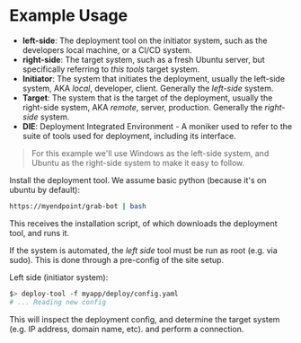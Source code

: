 # Example Usage

+ **left-side**: The deployment tool on the initiator system, such as the developers local machine, or a CI/CD system.
+ **right-side**: The target system, such as a fresh Ubuntu server, but specifically referring to _this tools_ target system.
+ **Initiator**: The system that initiates the deployment, usually the left-side system, AKA _local_, developer, client. Generally the _left-side_ system.
+ **Target**: The system that is the target of the deployment, usually the right-side system, AKA _remote_, server, production. Generally the _right-side_ system.
+ **DIE**: Deployment Integrated Environment - A moniker used to refer to the suite of tools used for deployment, including its interface.


> For this example we'll use Windows as the left-side system, and Ubuntu as the right-side system to make it easy to follow.

Install the deployment tool. We assume basic python (because it's on ubuntu by default):

```bash
https://myendpoint/grab-bot | bash
```

This receives the installation script, of which downloads the deployment tool, and runs it.

If the system is automated, the _left side_ tool must be run as root (e.g. via sudo). This is done through a pre-config of the site setup.

Left side (initiator system):

```bash
$> deploy-tool -f myapp/deploy/config.yaml
# ... Reading new config
```

This will inspect the deployment config, and determine the target system (e.g. IP address, domain name, etc). and perform a connection.
